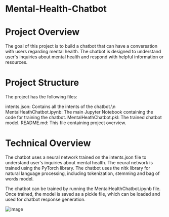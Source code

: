 # Mental-Health-Chatbot
<h1><b>Project Overview</b></h1>

The goal of this project is to build a chatbot that can have a conversation with users regarding mental health. The chatbot is designed to understand user's inquiries about mental health and respond with helpful information or resources.

<h1><b>Project Structure</b></h1>
The project has the following files:

intents.json: Contains all the intents of the chatbot.\n
MentalHeathChatbot.ipynb: The main Jupyter Notebook containing the code for training the chatbot.
MentalHeathChatbot.pkl: The trained chatbot model.
README.md: This file containing project overview.

<h1><b>Technical Overview</b></h1>
The chatbot uses a neural network trained on the intents.json file to understand user's inquiries about mental health. The neural network is trained using the PyTorch library. The chatbot uses the nltk library for natural language processing, including tokenization, stemming and bag of words model.

The chatbot can be trained by running the MentalHealthChatbot.ipynb file. Once trained, the model is saved as a pickle file, which can be loaded and used for chatbot response generation.

![image](https://user-images.githubusercontent.com/102237174/236930848-503090e0-aedb-43bc-a0bc-a8f9331ff52e.png)

